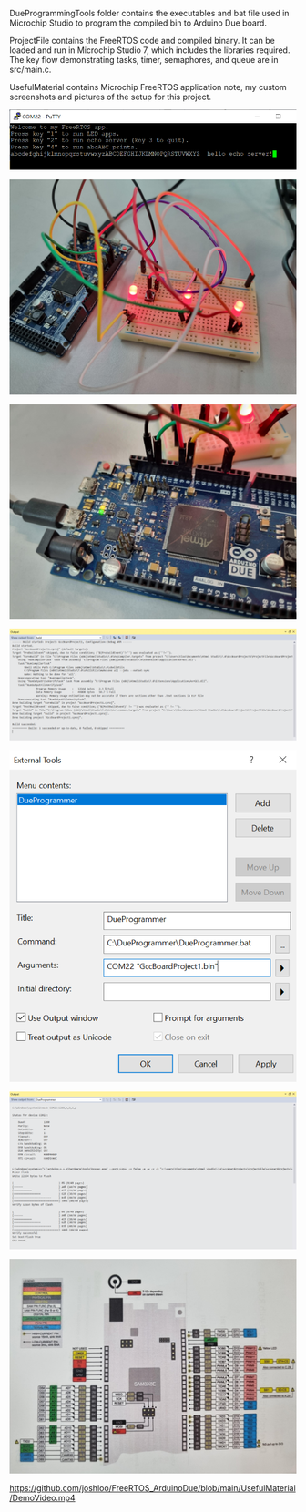DueProgrammingTools folder contains the executables and bat file used in Microchip Studio to program the compiled bin to Arduino Due board.

ProjectFile contains the FreeRTOS code and compiled binary. It can be loaded and run in Microchip Studio 7, which includes the libraries required. The key flow demonstrating tasks, timer, semaphores, and queue are in src/main.c.

UsefulMaterial contains Microchip FreeRTOS application note, my custom screenshots and pictures of the setup for this project.

![Putty Session Upon Running](https://github.com/joshloo/FreeRTOS_ArduinoDue/blob/main/UsefulMaterial/PuttySession.PNG)

![Breadboard Setup](https://github.com/joshloo/FreeRTOS_ArduinoDue/blob/main/UsefulMaterial/BreadboardSetup.png)

![Due Board Connection](https://github.com/joshloo/FreeRTOS_ArduinoDue/blob/main/UsefulMaterial/DueBoardConnection.png)

![Build Success](https://github.com/joshloo/FreeRTOS_ArduinoDue/blob/main/UsefulMaterial/BuildSuccess.PNG)

![Due Programmer Configuration](https://github.com/joshloo/FreeRTOS_ArduinoDue/blob/main/UsefulMaterial/DueProgrammerConfiguration.PNG)

![Flash Success](https://github.com/joshloo/FreeRTOS_ArduinoDue/blob/main/UsefulMaterial/FlashSuccess.PNG)

![Due Pinout](https://github.com/joshloo/FreeRTOS_ArduinoDue/blob/main/UsefulMaterial/DuePinout.png)

https://github.com/joshloo/FreeRTOS_ArduinoDue/blob/main/UsefulMaterial/DemoVideo.mp4
